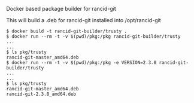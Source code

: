 Docker based package builder for rancid-git

This will build a .deb for rancid-git installed into /opt/rancid-git

```
$ docker build -t rancid-git-builder/trusty .
$ docker run --rm -t -v $(pwd)/pkg:/pkg rancid-git-builder/trusty
...
...
$ ls pkg/trusty
rancid-git-master_amd64.deb
$ docker run --rm -t -v $(pwd)/pkg:/pkg -e VERSION=2.3.8 rancid-git-builder/trusty
...
...
$ ls pkg/trusty
rancid-git-master_amd64.deb
rancid-git-2.3.8_amd64.deb
```
